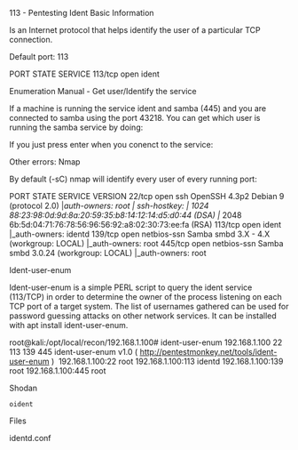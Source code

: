 113 - Pentesting Ident
Basic Information

Is an Internet protocol that helps identify the user of a particular TCP connection.

Default port: 113

PORT    STATE SERVICE
113/tcp open  ident

Enumeration
Manual - Get user/Identify the service

If a machine is running the service ident and samba (445) and you are connected to samba using the port 43218. You can get which user is running the samba service by doing:

If you just press enter when you conenct to the service:

Other errors:
Nmap

By default (-sC) nmap will identify every user of every running port:

PORT    STATE SERVICE     VERSION
22/tcp  open  ssh         OpenSSH 4.3p2 Debian 9 (protocol 2.0)
|_auth-owners: root
| ssh-hostkey: 
|   1024 88:23:98:0d:9d:8a:20:59:35:b8:14:12:14:d5:d0:44 (DSA)
|_  2048 6b:5d:04:71:76:78:56:96:56:92:a8:02:30:73:ee:fa (RSA)
113/tcp open  ident
|_auth-owners: identd
139/tcp open  netbios-ssn Samba smbd 3.X - 4.X (workgroup: LOCAL)
|_auth-owners: root
445/tcp open  netbios-ssn Samba smbd 3.0.24 (workgroup: LOCAL)
|_auth-owners: root

Ident-user-enum

Ident-user-enum is a simple PERL script to query the ident service (113/TCP) in order to determine the owner of the process listening on each TCP port of a target system. The list of usernames gathered can be used for password guessing attacks on other network services. It can be installed with apt install ident-user-enum.

root@kali:/opt/local/recon/192.168.1.100# ident-user-enum 192.168.1.100 22 113 139 445
ident-user-enum v1.0 ( http://pentestmonkey.net/tools/ident-user-enum )
​
192.168.1.100:22  root
192.168.1.100:113 identd
192.168.1.100:139 root
192.168.1.100:445 root

Shodan

    oident

Files

identd.conf
